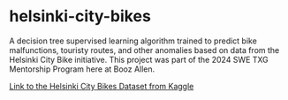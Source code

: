 # helsinki-city-bikes
A decision tree supervised learning algorithm trained to predict bike malfunctions, touristy routes, and other anomalies based on data from the Helsinki City Bike initiative. This project was part of the 2024 SWE TXG Mentorship Program here at Booz Allen.

[Link to the Helsinki City Bikes Dataset from Kaggle]([https://www.genome.gov/](https://www.kaggle.com/datasets/geometrein/helsinki-city-bikes))
